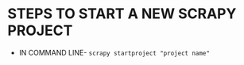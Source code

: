 # STEPS TO START A NEW SCRAPY PROJECT
<ul>
  <li>IN COMMAND LINE- <code>scrapy startproject "project name"</code></li>
 </ul>
